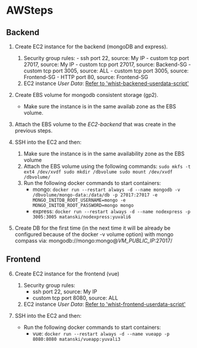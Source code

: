 # AWSteps

## Backend

1. Create EC2 instance for the backend (mongoDB and express).
	1. Security group rules:
			- ssh port 22, source: My IP
			- custom tcp port 27017, source: My IP
			- custom tcp port 27017, source: Backend-SG
			- custom tcp port 3005, source: ALL
			- custom tcp port 3005, source: Frontend-SG
			- HTTP port 80, source: Frontend-SG
	2. EC2 instance *User Data*: [Refer to 'whist-backened-userdata-script'](./whist-backened-userdata-script.sh)
			
2. Create EBS volume for mongodb consistent storage (gp2).
    - Make sure the instance is in the same availab zone as the EBS volume.
3. Attach the EBS volume to the *EC2-backend* that was create in the previous steps.

4. SSH into the EC2 and then:
	1. Make sure the instance is in the same availability zone as the EBS volume
	2. Attach the EBS volume using the following commands:
            ```
			sudo mkfs -t ext4 /dev/xvdf
			sudo mkdir /dbvolume
			sudo mount /dev/xvdf /dbvolume/
            ```
	3. Run the following docker commands to start containers:
        - mongo: `docker run --restart always -d --name mongodb -v /dbvolume/mongo-data:/data/db -p 27017:27017 -e MONGO_INITDB_ROOT_USERNAME=mongo -e MONGO_INITDB_ROOT_PASSWORD=mongo mongo` 
        - express: `docker run --restart always -d --name nodexpress -p 3005:3005 matanski/nodexpress:yuvali6`
			
5. Create DB for the first time (in the next time it will be already be configured because of the docker -v volume option) with mongo compass via: 
	mongodb://mongo:mongo@*VM_PUBLIC_IP*:27017/

## Frontend

6. Create EC2 instance for the frontend (vue)
	1. Security group rules:
		- ssh port 22, source: My IP
		- custom tcp port 8080, source: ALL 
	2. EC2 instance *User Data*: [Refer to 'whist-frontend-userdata-script'](./whist-frontend-userdata-script.sh)

7. SSH into the EC2 and then:
	- Run the following docker commands to start containers:
		- vue: `docker run --restart always -d --name vueapp -p 8080:8080 matanski/vueapp:yuvali3`


	
			

